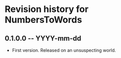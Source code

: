 # Revision history for NumbersToWords

## 0.1.0.0 -- YYYY-mm-dd

* First version. Released on an unsuspecting world.
